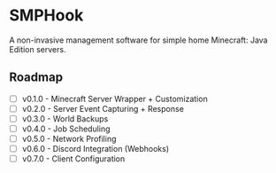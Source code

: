 # SMPHook
A non-invasive management software for simple home Minecraft: Java Edition servers.

## Roadmap
- [ ] v0.1.0 - Minecraft Server Wrapper + Customization
- [ ] v0.2.0 - Server Event Capturing + Response
- [ ] v0.3.0 - World Backups
- [ ] v0.4.0 - Job Scheduling
- [ ] v0.5.0 - Network Profiling
- [ ] v0.6.0 - Discord Integration (Webhooks)
- [ ] v0.7.0 - Client Configuration

